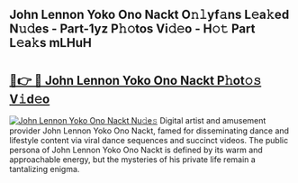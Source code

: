 ## John Lennon Yoko Ono Nackt O𝚗𝚕yf𝚊ns L𝚎a𝚔ed N𝚞𝚍es - Part-1yz P𝚑𝚘tos Vi𝚍𝚎o - H𝚘𝚝 Part L𝚎a𝚔s mLHuH

# <h2><a href="http://kf8q94c.oniu.top/?m=John+Lennon+Yoko+Ono+Nackt">🔗👉 🔴 John Lennon Yoko Ono Nackt P𝚑ot𝚘𝚜 V𝚒d𝚎o</a></h2>

[![John Lennon Yoko Ono Nackt Nu𝚍e𝚜](https://i.imgur.com/0qMVB7G.gif)](http://kf8q94c.oniu.top/?m=John+Lennon+Yoko+Ono+Nackt)
Digital artist and amusement provider John Lennon Yoko Ono Nackt, famed for disseminating dance and lifestyle content via viral dance sequences and succinct videos. The public persona of John Lennon Yoko Ono Nackt is defined by its warm and approachable energy, but the mysteries of his private life remain a tantalizing enigma.  

